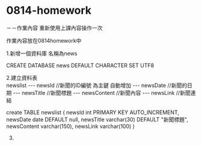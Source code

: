 # 0814-homework

－－作業內容  重新使用上課內容操作一次

作業內容放在0814homework中

1.新增一個資料庫  名稱為news

CREATE DATABASE news DEFAULT CHARACTER SET UTF8

2.建立資料表   
newslist
 ---  newsId        //新聞的ID編號  為主鍵  自動增加
 ---  newsDate      //新聞的日期
 ---  newsTitle     //新聞標題
 ---  newsContent   //新聞內容
 ---  newsLink      //新聞連結

 create TABLE newslist
(
	newsId int PRIMARY KEY AUTO_INCREMENT,
    newsDate date DEFAULT null,
    newsTitle varchar(30) DEFAULT "新聞標題",
    newsContent varchar(150),
    newsLink varchar(100)
)

3.